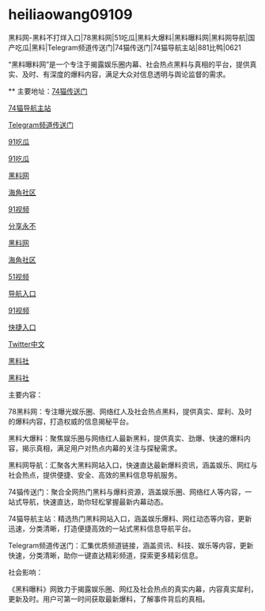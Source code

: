 # heiliaowang09109
黑料网-黑料不打烊入口|78黑料网|51吃瓜|黑料大爆料|黑料曝料网|黑料网导航|国产吃瓜|黑料|Telegram频道传送门|74猫传送门|74猫导航主站|881比鸭|0621

“黑料曝料网”是一个专注于揭露娱乐圈内幕、社会热点黑料与真相的平台，提供真实、及时、有深度的爆料内容，满足大众对信息透明与舆论监督的需求。

** 主要地址：<a href="https://74mao.com/">74猫传送门</a>

<a href="https://74mao.com/">74猫导航主站</a>

<a href="https://74mao.com/">Telegram频道传送门</a>

<a href="https://hj-635.pages.dev/">91吃瓜</a>

<a href="https://hj-659.pages.dev/">91吃瓜</a>

<a href="https://hj-678.pages.dev/">黑料网</a>

<a href="https://hj-686.pages.dev/">海角社区</a>

<a href="https://hj-689.pages.dev/">91视频</a>

<a href="https://hj-691.pages.dev/">分享永不</a>

<a href="https://hj-792.pages.dev/">黑料网</a>

<a href="https://hj-786.pages.dev/">海角社区</a>

<a href="https://hj-700.pages.dev/">51视频</a>

<a href="https://hj-712.pages.dev/">导航入口</a>

<a href="https://hj-715.pages.dev/">91视频</a>

<a href="https://hj-846.pages.dev/">快捷入口</a>

<a href="https://tt-01.pages.dev/">Twitter中文</a>

<a href="https://hls-01.pages.dev/">黑料社</a>

<a href="https://hls-15.pages.dev/">黑料社</a>

主要内容：

78黑料网：专注曝光娱乐圈、网络红人及社会热点黑料，提供真实、犀利、及时的爆料内容，打造权威的信息揭秘平台。

黑料大爆料：聚焦娱乐圈与网络红人最新黑料，提供真实、劲爆、快速的爆料内容，揭示真相，满足用户对热点内幕的关注与探秘需求。

黑料网导航：汇聚各大黑料网站入口，快速直达最新爆料资讯，涵盖娱乐、网红与社会热点，提供便捷、安全、高效的黑料信息导航服务。

74猫传送门：聚合全网热门黑料与爆料资源，涵盖娱乐圈、网络红人等内容，一站式导航，快速直达，助你轻松掌握最新内幕动态。

74猫导航主站：精选热门黑料网站入口，涵盖娱乐爆料、网红动态等内容，更新迅速，分类清晰，打造便捷高效的一站式黑料信息导航平台。

Telegram频道传送门：汇集优质频道链接，涵盖资讯、科技、娱乐等内容，更新快速，分类清晰，助你一键直达精彩频道，探索更多精彩信息。

社会影响：

《黑料曝料》网致力于揭露娱乐圈、网红及社会热点的真实内幕，内容真实犀利，更新及时。用户可第一时间获取最新爆料，了解事件背后的真相。
